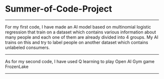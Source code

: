 # Summer-of-Code-Project

***
For my first code, I have made an AI model based on multinomial logistic regression that train on a dataset which contains various information about many people and each one of them are already divided into 4 groups. My AI trains on this and try to label people on another dataset which contains unlabeled consumers. 
***
As for my second code, I have used Q learning to play Open AI Gym game FrozenLake
****
